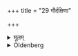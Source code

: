 +++
title = "29 गौर्दक्षिणा"

+++

<details><summary>मूलम्</summary>

गौर्दक्षिणा २९
</details>

<details><summary>Oldenberg</summary>

29. A cow constitutes the sacrificial fee.
</details>
